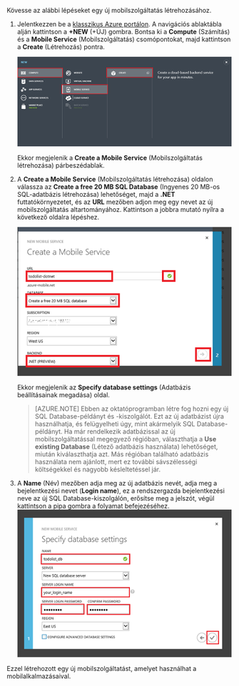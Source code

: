 
Kövesse az alábbi lépéseket egy új mobilszolgáltatás létrehozásához.

1.  Jelentkezzen be a [klasszikus Azure portálon](https://manage.windowsazure.com/). A navigációs ablaktábla alján kattintson a **+NEW** (+ÚJ) gombra. Bontsa ki a **Compute** (Számítás) és a **Mobile Service** (Mobilszolgáltatás) csomópontokat, majd kattintson a **Create** (Létrehozás) pontra.
    
    ![](./media/mobile-services-dotnet-backend-create-new-service/mobile-create.png)

    Ekkor megjelenik a **Create a Mobile Service** (Mobilszolgáltatás létrehozása) párbeszédablak.

2.  A **Create a Mobile Service** (Mobilszolgáltatás létrehozása) oldalon válassza az **Create a free 20 MB SQL Database** (Ingyenes 20 MB-os SQL-adatbázis létrehozása) lehetőséget, majd a **.NET** futtatókörnyezetet, és az **URL** mezőben adjon meg egy nevet az új mobilszolgáltatás altartományához. Kattintson a jobbra mutató nyílra a következő oldalra lépéshez.
    
    ![](./media/mobile-services-dotnet-backend-create-new-service/mobile-create-page1.png)

    Ekkor megjelenik az **Specify database settings** (Adatbázis beállításainak megadása) oldal.

    > [AZURE.NOTE] Ebben az oktatóprogramban létre fog hozni egy új SQL Database-példányt és -kiszolgálót. Ezt az új adatbázist újra használhatja, és felügyelheti úgy, mint akármelyik SQL Database-példányt. Ha már rendelkezik adatbázissal az új mobilszolgáltatással megegyező régióban, választhatja a **Use existing Database** (Létező adatbázis használata) lehetőséget, miután kiválaszthatja azt. Más régióban található adatbázis használata nem ajánlott, mert ez további sávszélességi költségekkel és nagyobb késleltetéssel jár.

3.  A **Name** (Név) mezőben adja meg az új adatbázis nevét, adja meg a bejelentkezési nevet (**Login name**), ez a rendszergazda bejelentkezési neve az új SQL Database-kiszolgálón, erősítse meg a jelszót, végül kattintson a pipa gombra a folyamat befejezéséhez.
    ![](./media/mobile-services-dotnet-backend-create-new-service/mobile-create-page2.png)

Ezzel létrehozott egy új mobilszolgáltatást, amelyet használhat a mobilalkalmazásaival.



<!--HONumber=Jun16_HO2-->


